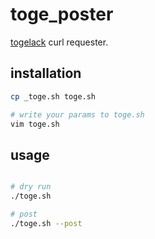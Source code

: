 # toge_poster

[togelack](https://github.com/rutan/togelack) curl requester.

## installation

```sh
cp _toge.sh toge.sh

# write your params to toge.sh
vim toge.sh
```

## usage

```sh

# dry run
./toge.sh

# post
./toge.sh --post
```
